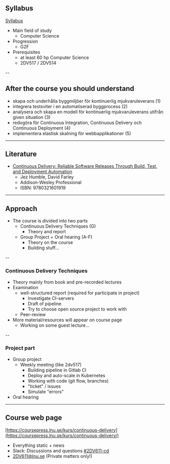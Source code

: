 <!-- Syllabus -->
## Syllabus
[Syllabus](http://kursplan.lnu.se/kursplaner/kursplan-2dv611-2.pdf)
* Main field of study
  * Computer Science
* Progression
  * G2F
* Prerequisites
  * at least 60 hp Computer Science
  * 2DV517 / 2DV514


--
<!-- Goals -->
## After the course you should understand
<!-- {_style="font-size: 140%"} -->
* skapa och underhålla byggmiljöer för kontinuerlig mjukvaruleverans (1)
* integrera testsviter i en automatiserad byggprocess (2)
* analysera och skapa en modell för kontinuerlig mjukvaruleverans utifrån given situation (3)
* redogöra för Continuous Integration, Continuous Delivery och Continuous Deployment (4)
* implementera elastisk skalning för webbapplikationer (5)

<!-- {_class="lnu-font-size-80 lnu-margin-right-30"} -->


---
<!-- Literature -->
## Literature
* [Continuous Delivery: Reliable Software Releases Through Build, Test, and Deployment Automation](https://www.adlibris.com/se/bok/continuous-delivery-reliable-software-releases-through-build-test-and-deployment-automation-9780321601919)
  * Jez Humble, David Farley
  * Addison-Wesley Professional
  * ISBN: 9780321601919



---
## Approach
* The course is divided into two parts
    * Continuous Delivery Techniques (G)
      * Theory and report
    * Group Project + Oral hearing (A-F)
      * Theory on the course
      * Building stuff...

<!-- {_style="font-size: 90%"} -->


--
### Continuous Delivery Techniques

* Theory mainly from book and pre-recorded lectures
* Examination 
  * well-structured report (required for participate in project)
    * Investigate CI-servers
    * Draft of pipeline
    * Try to choose open source project to work with
  * Peer-review
* More material/resources will appear on course page
  * Working on some guest lecture...



--
### Project part

* Group project
  * Weekly meeting (like 2dv517)
    * Building pipeline in Gitlab CI
    * Deploy and auto-scale in Kubernetes
    * Working with code (git flow, branches)
    * "ticket" / issues
    * Simulate "errors"
* Oral hearing

---
<!-- webpage -->
## Course web page
[https://coursepress.lnu.se/kurs/continuous-delivery](https://coursepress.lnu.se/kurs/continuous-delivery/)
* Everything static + news
* Slack: Discussions and questions [#2DV611-cd](https://coursepress.slack.com/archives/2DV611-cd)
* 2DV611@lnu.se (Private matters only!)

<!-- {_style="margin-right: 25%"} -->
